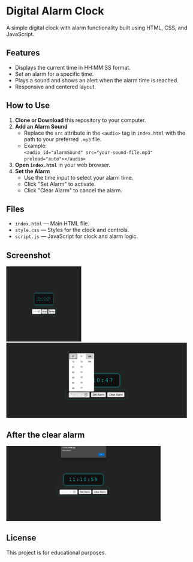 # Digital Alarm Clock

A simple digital clock with alarm functionality built using HTML, CSS, and JavaScript.

## Features

- Displays the current time in HH:MM:SS format.
- Set an alarm for a specific time.
- Plays a sound and shows an alert when the alarm time is reached.
- Responsive and centered layout.

## How to Use

1. **Clone or Download** this repository to your computer.
2. **Add an Alarm Sound**  
   - Replace the `src` attribute in the `<audio>` tag in `index.html` with the path to your preferred `.mp3` file.
   - Example:  
     `<audio id="alarmSound" src="your-sound-file.mp3" preload="auto"></audio>`
3. **Open `index.html`** in your web browser.
4. **Set the Alarm**  
   - Use the time input to select your alarm time.
   - Click "Set Alarm" to activate.
   - Click "Clear Alarm" to cancel the alarm.

## Files

- `index.html` — Main HTML file.
- `style.css` — Styles for the clock and controls.
- `script.js` — JavaScript for clock and alarm logic.

## Screenshot

<img src="digital clock/Screenshot 2025-05-31 111038.png" height="200em" width="200em"> <img src="digital clock/Screenshot 2025-05-31 111053.png" height="200em" >
## After the  clear alarm
<img src="digital clock/Screenshot 2025-05-31 111124.png" height="200em">

## License

This project is for educational purposes.
